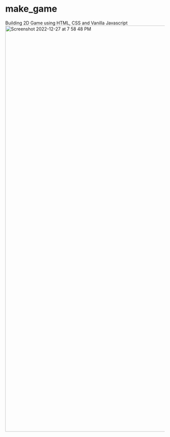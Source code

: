 # make_game
Building 2D Game using HTML, CSS and Vanilla Javascript
<img width="1280" alt="Screenshot 2022-12-27 at 7 58 48 PM" src="https://user-images.githubusercontent.com/49307371/209681728-db844a4f-c03a-47f9-a13e-9ff7082ff388.png">
